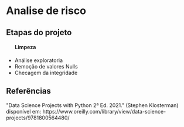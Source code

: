 <h1> Analise de risco </h1>
<h2> Etapas do projeto </h3>
<ul>
<h4>Limpeza</h4>
  <li>Análise exploratoria</li>
  <li>Remoção de valores Nulls</li>
  <li>Checagem da integridade </li/>
</ul>

<h2>Referências</h2>
<p>"Data Science Projects with Python 2ª Ed. 2021." (Stephen Klosterman)
disponível em: https://www.oreilly.com/library/view/data-science-projects/9781800564480/</p>
